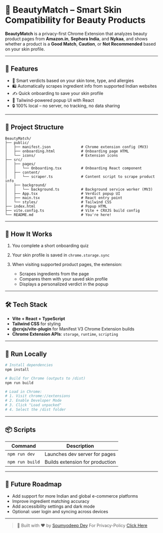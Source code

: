 # 💄 BeautyMatch – Smart Skin Compatibility for Beauty Products

**BeautyMatch** is a privacy-first Chrome Extension that analyzes beauty product pages from **Amazon.in**, **Sephora India**, and **Nykaa**, and shows whether a product is a **Good Match**, **Caution**, or **Not Recommended** based on your skin profile.

---

## 🚀 Features

* 🧠 Smart verdicts based on your skin tone, type, and allergies
* 🛍️ Automatically scrapes ingredient info from supported Indian websites
* ✍️ Quick onboarding to save your skin profile
* 🎨 Tailwind-powered popup UI with React
* 🔒 100% local – no server, no tracking, no data sharing

---

## 📁 Project Structure

```
BeautyMatch/
├── public/
│   ├── manifest.json              # Chrome extension config (MV3)
│   ├── onboarding.html            # Onboarding page HTML
│   └── icons/                     # Extension icons
├── src/
│   ├── pages/
│   │   └── Onboarding.tsx         # Onboarding React component
│   ├── content/
│   │   └── scraper.ts             # Content script to scrape product info
│   ├── background/
│   │   └── background.ts          # Background service worker (MV3)
│   ├── App.tsx                    # Verdict popup UI
│   ├── main.tsx                   # React entry point
│   └── styles/                    # Tailwind CSS
├── index.html                     # Popup HTML
├── vite.config.ts                 # Vite + CRXJS build config
└── README.md                      # You're here!
```

---

## 🧠 How It Works

1. You complete a short onboarding quiz
2. Your skin profile is saved in `chrome.storage.sync`
3. When visiting supported product pages, the extension:

   * Scrapes ingredients from the page
   * Compares them with your saved skin profile
   * Displays a personalized verdict in the popup

---

## 🛠 Tech Stack

* **Vite + React + TypeScript**
* **Tailwind CSS** for styling
* **@crxjs/vite-plugin** for Manifest V3 Chrome Extension builds
* **Chrome Extension APIs**: `storage`, `runtime`, `scripting`

---

## 🧪 Run Locally

```bash
# Install dependencies
npm install

# Build for Chrome (outputs to /dist)
npm run build

# Load in Chrome:
# 1. Visit chrome://extensions
# 2. Enable Developer Mode
# 3. Click "Load unpacked"
# 4. Select the /dist folder
```

---

## 📦 Scripts

| Command         | Description                     |
| --------------- | ------------------------------- |
| `npm run dev`   | Launches dev server for pages   |
| `npm run build` | Builds extension for production |

---

## 🌱 Future Roadmap

* Add support for more Indian and global e-commerce platforms
* Improve ingredient matching accuracy
* Add accessibility settings and dark mode
* Optional: user login and syncing across devices

---

> 🚀 Built with ❤️ by [Soumyodeep Dey](https://soumyodeep-dey.vercel.app/)
> For Privacy-Policy [Click Here](https://beautymatch-privacy.vercel.app/)
